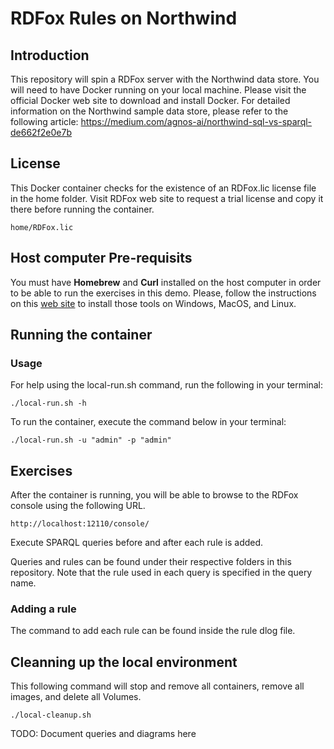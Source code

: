 # RDFox Rules on Northwind


## Introduction

This repository will spin a RDFox server with the Northwind data store. 
You will need to have Docker running on your local machine. Please visit the official Docker web site to download and install Docker. 
For detailed information on the Northwind sample data store, please refer to the following article:
https://medium.com/agnos-ai/northwind-sql-vs-sparql-de662f2e0e7b


## License

This Docker container checks for the existence of an RDFox.lic license file in the home folder. 
Visit RDFox web site to request a trial license and copy it there before running the container. 

`home/RDFox.lic`


## Host computer Pre-requisits

You must have **Homebrew** and **Curl** installed on the host computer in order to be able to run the exercises in this demo. Please, follow the instructions on this [web site](https://help.ubidots.com/en/articles/2165289-learn-how-to-install-run-curl-on-windows-macosx-linux) to install those tools on Windows, MacOS, and Linux.


## Running the container

### Usage
For help using the local-run.sh command, run the following in your terminal:

`./local-run.sh -h `


To run the container, execute the command below in your terminal:

`./local-run.sh -u "admin" -p "admin" `


## Exercises

After the container is running, you will be able to browse to the RDFox console using the following URL.

` http://localhost:12110/console/ `

Execute SPARQL queries before and after each rule is added.

Queries and rules can be found under their respective folders in this repository. Note that the rule used in each query is specified in the query name. 

### Adding a rule
The command to add each rule can be found inside the rule dlog file.

## Cleanning up the local environment
This following command will stop and remove all containers, remove all images, and delete all Volumes. 

`./local-cleanup.sh`



TODO: Document queries and diagrams here